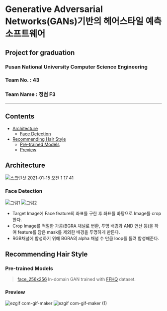 # Generative Adversarial Networks(GANs)기반의 헤어스타일 예측 소프트웨어 
## Project for graduation
### Pusan National University Computer Science Engineering
### Team No. : 43
### Team Name : 정컴 F3  
---------------------------------------------------------------------
## Contents
- [Architecture](@Architecture)  
  - [Face Detection](@Face-Detection)  
- [Recommending Hair Style](@Recommending-Hair-Style)  
  - [Pre-trained Models](@Pre-trained-Models)  
  - [Preview](@Preview)  
  
## Architecture  
![스크린샷 2021-01-15 오전 1 17 41](https://user-images.githubusercontent.com/48707020/104618927-a799e880-56d0-11eb-95df-05d84edb7a69.png)  

### Face Detection  
![그림1](https://user-images.githubusercontent.com/48707020/104620469-5ee32f00-56d2-11eb-82e2-4ab4227c7191.png) ![그림2](https://user-images.githubusercontent.com/48707020/104620449-5b4fa800-56d2-11eb-83c2-794a46c82062.png)  
- Target Image에 Face feature의 좌표를 구한 후 좌표를 바탕으로 Image를 crop한다.
- Crop Image를 적절한 가공(BGRA 채널로 변환, 투명 배경과 AND 연산 등)을 하여 feature를 담은 mask를 제외한 배경을 투명하게 만든다.
- RGB채널에 합성하기 위해 BGRA의 alpha 채널 수 만큼 loop를 돌려 합성해준다.

## Recommending Hair Style
### Pre-trained Models  
> [face_256x256](https://drive.google.com/open?id=1MTeDchdtcvTWWQAtYvFHKIJLiuvtq49k) In-domain GAN trained with [FFHQ](https://github.com/NVlabs/ffhq-dataset) dataset.  
### Preview
![ezgif com-gif-maker](https://user-images.githubusercontent.com/48707020/104618941-ab2d6f80-56d0-11eb-94ef-12dcfd3e865b.gif) ![ezgif com-gif-maker (1)](https://user-images.githubusercontent.com/48707020/104618951-acf73300-56d0-11eb-9273-753be65b392c.gif)
